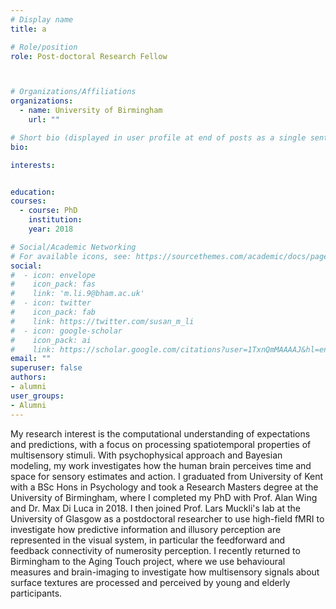 ```yaml
---
# Display name
title: a

# Role/position
role: Post-doctoral Research Fellow



# Organizations/Affiliations
organizations:
  - name: University of Birmingham
    url: ""

# Short bio (displayed in user profile at end of posts as a single sentence)
bio:

interests:


education:
courses:
  - course: PhD
    institution:
    year: 2018

# Social/Academic Networking
# For available icons, see: https://sourcethemes.com/academic/docs/page-builder/#icons
social:
#  - icon: envelope
#    icon_pack: fas
#    link: 'm.li.9@bham.ac.uk'
#  - icon: twitter
#    icon_pack: fab
#    link: https://twitter.com/susan_m_li
#  - icon: google-scholar
#    icon_pack: ai
#    link: https://scholar.google.com/citations?user=1TxnQmMAAAAJ&hl=en
email: ""
superuser: false
authors:
- alumni
user_groups:
- Alumni
---
```


My research interest is the computational understanding of expectations and predictions, with a focus on processing spatiotemporal properties of multisensory stimuli. With psychophysical approach and Bayesian modeling, my work investigates how the human brain perceives time and space for sensory estimates and action. I graduated from University of Kent with a BSc Hons in Psychology and took a Research Masters degree at the University of Birmingham, where I completed my PhD with Prof. Alan Wing and Dr. Max Di Luca in 2018. I then joined Prof. Lars Muckli's lab at the University of Glasgow as a postdoctoral researcher to use high-field fMRI to investigate how predictive information and illusory perception are represented in the visual system, in particular the feedforward and feedback connectivity of numerosity perception. I recently returned to Birmingham to the Aging Touch project, where we use behavioural measures and brain-imaging to investigate how multisensory signals about surface textures are processed and perceived by young and elderly participants.  
